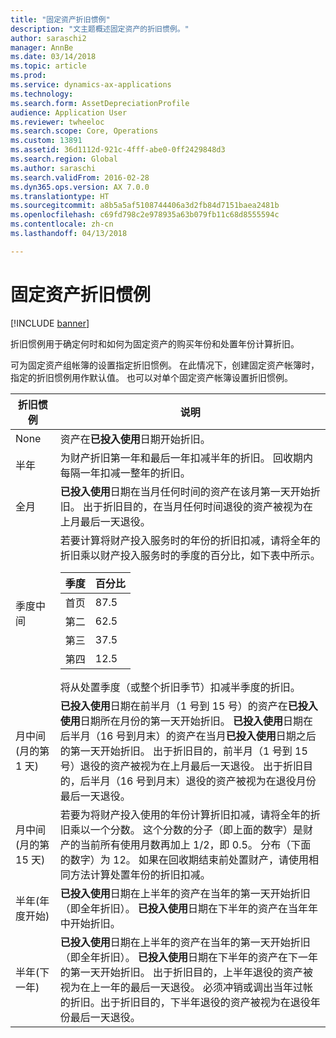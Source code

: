 ```yaml
---
title: "固定资产折旧惯例"
description: "文主题概述固定资产的折旧惯例。"
author: saraschi2
manager: AnnBe
ms.date: 03/14/2018
ms.topic: article
ms.prod: 
ms.service: dynamics-ax-applications
ms.technology: 
ms.search.form: AssetDepreciationProfile
audience: Application User
ms.reviewer: twheeloc
ms.search.scope: Core, Operations
ms.custom: 13891
ms.assetid: 36d1112d-921c-4fff-abe0-0ff2429848d3
ms.search.region: Global
ms.author: saraschi
ms.search.validFrom: 2016-02-28
ms.dyn365.ops.version: AX 7.0.0
ms.translationtype: HT
ms.sourcegitcommit: a8b5a5af5108744406a3d2fb84d7151baea2481b
ms.openlocfilehash: c69fd798c2e978935a63b079fb11c68d8555594c
ms.contentlocale: zh-cn
ms.lasthandoff: 04/13/2018

---
```


# <a name="fixed-asset-depreciation-conventions"></a>固定资产折旧惯例

[!INCLUDE [banner](../includes/banner.md)]

折旧惯例用于确定何时和如何为固定资产的购买年份和处置年份计算折旧。

可为固定资产组帐簿的设置指定折旧惯例。 在此情况下，创建固定资产帐簿时，指定的折旧惯例用作默认值。 也可以对单个固定资产帐簿设置折旧惯例。


|  折旧惯例  |                                                                                                                                                                                                                                                                                                                                                                                                     说明                                                                                                                                                                                                                                                                                                                                                                                                     |
|---------------------------|---------------------------------------------------------------------------------------------------------------------------------------------------------------------------------------------------------------------------------------------------------------------------------------------------------------------------------------------------------------------------------------------------------------------------------------------------------------------------------------------------------------------------------------------------------------------------------------------------------------------------------------------------------------------------------------------------------------------------------------------------------------------------------------------------------------------|
|           None            |                                                                                                                                                                                                                                                                                                                                                                     资产在<strong>已投入使用</strong>日期开始折旧。                                                                                                                                                                                                                                                                                                                                                                      |
|         半年         |                                                                                                                                                                                                                                                                                                     为财产折旧第一年和最后一年扣减半年的折旧。 回收期内每隔一年扣减一整年的折旧。                                                                                                                                                                                                                                                                                                      |
|        全月         |                                                                                                                                                                                                                                                        <strong>已投入使用</strong>日期在当月任何时间的资产在该月第一天开始折旧。 出于折旧目的，在当月任何时间退役的资产被视为在上月最后一天退役。                                                                                                                                                                                                                                                         |
|        季度中间        |                                                                                                           若要计算将财产投入服务时的年份的折旧扣减，请将全年的折旧乘以财产投入服务时的季度的百分比，如下表中所示。<table><thead><tr><th>季度</th><th>百分比</th></tr></thead><tbody><tr><td>首页</td><td>87.5</td></tr><tr><td>第二</td><td>62.5</td></tr><tr><td>第三</td><td>37.5</td></tr><tr><td>第四</td><td>12.5</td></tr></tbody></table>将从处置季度（或整个折旧季节）扣减半季度的折旧。                                                                                                            |
| 月中间(月的第 1 天)  | <strong>已投入使用</strong>日期在前半月（1 号到 15 号）的资产在<strong>已投入使用</strong>日期所在月份的第一天开始折旧。 <strong>已投入使用</strong>日期在后半月（16 号到月末）的资产在当月<strong>已投入使用</strong>日期之后的第一天开始折旧。 出于折旧目的，前半月（1 号到 15 号）退役的资产被视为在上月最后一天退役。 出于折旧目的，后半月（16 号到月末）退役的资产被视为在退役月份最后一天退役。 |
| 月中间(月的第 15 天) |                                                                                                                                                        若要为将财产投入使用的年份计算折旧扣减，请将全年的折旧乘以一个分数。 这个分数的分子（即上面的数字）是财产的当前所有使用月数再加上 1/2，即 0.5。 分布（下面的数字）为 12。 如果在回收期结束前处置财产，请使用相同方法计算处置年份的折旧扣减。                                                                                                                                                        |
| 半年(年度开始) |                                                                                                                                                                                                                                                          <strong>已投入使用</strong>日期在上半年的资产在当年的第一天开始折旧（即全年折旧）。 <strong>已投入使用</strong>日期在下半年的资产在当年年中开始折旧。                                                                                                                                                                                                                                                          |
|   半年(下一年)   |                                                            <strong>已投入使用</strong>日期在上半年的资产在当年的第一天开始折旧（即全年折旧）。 <strong>已投入使用</strong>日期在下半年的资产在下一年的第一天开始折旧。 出于折旧目的，上半年退役的资产被视为在上一年的最后一天退役。 必须冲销或调出当年过帐的折旧。出于折旧目的，下半年退役的资产被视为在退役年份最后一天退役。                                                            |


